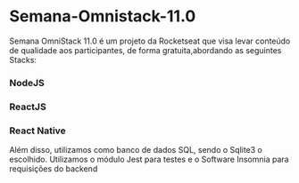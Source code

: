 # Semana-Omnistack-11.0
<p>Semana OmniStack 11.0 é um projeto da Rocketseat que visa levar conteúdo de qualidade aos participantes, de forma gratuita,abordando as seguintes Stacks:</p>

<h3>NodeJS</h3>
<h3>ReactJS</h3>
<h3>React Native</h3>

<p>Além disso, utilizamos como banco de dados SQL, sendo o Sqlite3 o escolhido. Utilizamos o módulo Jest para testes e o Software Insomnia para requisições do backend</p>
